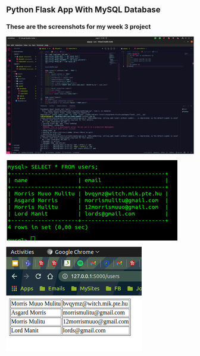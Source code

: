 ## Python Flask App With MySQL Database
### These are the screenshots for my week 3 project

![Screenshot1](https://github.com/MorrisMuuoMulitu/LuxAcademy/blob/main/tasks/week3/Screenshot%20from%202021-08-08%2013-39-12.png)

![Screenshot2](https://github.com/MorrisMuuoMulitu/LuxAcademy/blob/main/tasks/week3/Screenshot%20from%202021-08-08%2013-37-54.png)

![Screenshot3](https://github.com/MorrisMuuoMulitu/LuxAcademy/blob/main/tasks/week3/Screenshot%20from%202021-08-08%2013-37-18.png)
